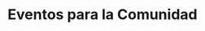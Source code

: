 ---
layout: blog
title: Eventos para la Comunidad
permalink: /Eventos/
overview: true
type: events
group:
  title: Eventos para la Comunidad
  text: No te pierdas la oportunidad de participar, impulsar el aprendizaje y networking relacionadas con el mapping.
---